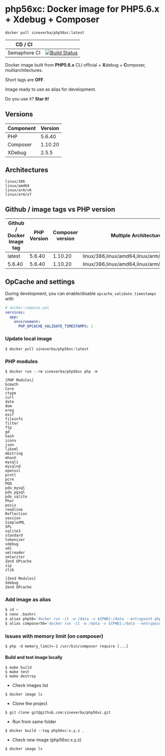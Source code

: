 php56xc: Docker image for PHP5.6.x + Xdebug + Composer
======================================================

`docker pull sineverba/php56xc:latest`


| CD / CI   |           |
| --------- | --------- |
| Semaphore CI | [![Build Status](https://sineverba.semaphoreci.com/badges/php56xc/branches/master.svg)](https://sineverba.semaphoreci.com/projects/php56xc) |


Docker image built from **PHP5.6.x** CLI official + **X**debug + **C**omposer, multiarchitectures.

Short tags are __OFF__.

Image ready to use as alias for development.

Do you use it? **Star it!**


## Versions

| Component | Version |
| --------- | ------- |
| PHP | 5.6.40 |
| Composer | 1.10.20 |
| XDebug | 2.5.5 |

## Architectures

```
linux/386
linux/amd64
linux/arm/v6
linux/arm/v7
```


## Github / image tags vs PHP version

| Github / Docker Image tag | PHP Version | Composer version | Multiple Architectures ? |
| ------------------ | ----------- | ---------------- | ----------------------- |
| latest | 5.6.40 | 1.10.20 | linux/386,linux/amd64,linux/arm/v6,linux/arm/v7 |
| 5.6.40 | 5.6.40 | 1.10.20 | linux/386,linux/amd64,linux/arm/v6,linux/arm/v7 |


## OpCache and settings

During development, you can enable/disable `opcache_validate_timestamps` with

```yaml
# docker-compose.yml
services:
  app:
    environment:
      PHP_OPCACHE_VALIDATE_TIMESTAMPS: 1
```

### Update local image

`$ docker pull sineverba/php56xc:latest`


### PHP modules

`$ docker run --rm sineverba/php56xc php -m`

```shell
[PHP Modules]
bcmath
Core
ctype
curl
date
dom
ereg
exif
fileinfo
filter
ftp
gd
hash
iconv
json
libxml
mbstring
mhash
mysqli
mysqlnd
openssl
pcntl
pcre
PDO
pdo_mysql
pdo_pgsql
pdo_sqlite
Phar
posix
readline
Reflection
session
SimpleXML
SPL
sqlite3
standard
tokenizer
xdebug
xml
xmlreader
xmlwriter
Zend OPcache
zip
zlib

[Zend Modules]
Xdebug
Zend OPcache
```

### Add image as alias

``` bash
$ cd ~
$ nano .bashrc
$ alias php56='docker run -it -w /data -v ${PWD}:/data --entrypoint php --rm sineverba/php56xc:latest'
$ alias composer56='docker run -it -w /data -v ${PWD}:/data --entrypoint "/usr/bin/composer" --rm sineverba/php56xc:latest'
```

### Issues with memory limit (on composer)

`$ php -d memory_limit=-1 /usr/bin/composer require [...]`

#### Build and test image locally

```shell
$ make build
$ make test
$ make destroy
```

+ Check images list

`$ docker image ls`

+ Clone the project

`$ git clone git@github.com:sineverba/php56xc.git`

+ Run from same folder

`$ docker build --tag php56xc:x.y.z .`

+ Check new image (php56xc:x.y.z)

`$ docker image ls`
